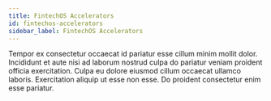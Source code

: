 ```yaml
---
title: FintechOS Accelerators
id: fintechos-accelerators
sidebar_label: FintechOS Accelerators
---
```


Tempor ex consectetur occaecat id pariatur esse cillum minim mollit dolor. Incididunt et aute nisi ad laborum nostrud culpa do pariatur veniam proident officia exercitation. Culpa eu dolore eiusmod cillum occaecat ullamco laboris. Exercitation aliquip ut esse non esse. Do proident consectetur enim esse pariatur.

